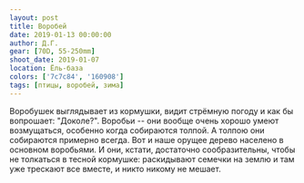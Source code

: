 ```yaml
---
layout: post
title: Воробей
date: 2019-01-13 00:00:00
author: Д.Г.
gear: [70D, 55-250mm]
shoot_date: 2019-01-07
location: Ёль-база
colors: ['7c7c84', '160908']
tags: [птицы, воробей, зима]
---
```

Воробушек выглядывает из кормушки, видит стрёмную погоду и как бы вопрошает: "Доколе?". Воробьи -- они вообще очень хорошо умеют возмущаться, особенно когда собираются толпой. А толпою они собираются примерно всегда. Вот и наше орущее дерево населено в основном воробьями. И они, кстати, достаточно сообразительны, чтобы не толкаться в тесной кормушке: раскидывают семечки на землю и там уже трескают все вместе, и никто никому не мешает.
